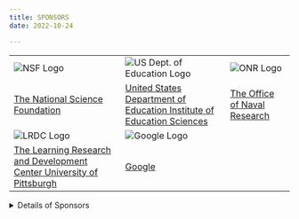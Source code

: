 ```yaml
---
title: SPONSORS
date: 2022-10-24

---
```


| | | |
|-|-|-|
| ![NSF Logo](sponsors/nsf-logo.png) | ![US Dept. of Education Logo](sponsors/Seal_of_the_United_States_Department_of_Education.svg.png) | ![ONR Logo](sponsors/1516213553545.jpg) |
| [The National Science Foundation](https://www.nsf.gov/) | [United States Department of Education Institute of Education Sciences](https://ies.ed.gov/) | [The Office of Naval Research](https://www.onr.navy.mil/) |
| ![LRDC Logo](sponsors/lrdc.jpg) | ![Google Logo](sponsors/768px-Google__G__Logo.svg.png) |  |
| [The Learning Research and Development Center University of Pittsburgh](https://www.lrdc.pitt.edu/) | [Google](https://research.google/outreach/) |  |



<details>
  <summary>Details of Sponsors</summary>
  
  ### Current and Past Sponsors
  <!-- <small> -->
  *   The National Science Foundation through a grant to the Center for Interdisciplinary Research on Constructive Learning Environments ([CIRCLE](https://www.pitt.edu/~circle/)) at the University of Pittsburgh and Carnegie Mellon University. ([NSF Award Abstract #9720359)](https://www.fastlane.nsf.gov/servlet/showaward?award=9720359)
*   The National Science Foundation through a grant to Diane J. Litman [(NSF Award Abstract #0328431)](https://www.fastlane.nsf.gov/servlet/showaward?award=0328431) at the University of Pittsburgh and Julia Hirschberg [(NSF Award Abstract #0328295)](https://www.fastlane.nsf.gov/servlet/showaward?award=0328295) at Columbia University
*   The National Science Foundation through a grant to Kurt A. VanLehn, Carolyn P. Rose, Diane J. Litman, Michelene Chi, and Pamela W. Jordan [(NSF Award Abstract #0325054)](https://www.fastlane.nsf.gov/servlet/showaward?award=0325054) at the University of Pittsburgh
*   The Office of Naval Research through a grant to Diane J. Litman (Adding Spoken Language to a Text-Based Dialogue Tutor)
*   The National Science Foundation through a grant to the [Pittsburgh Science of Learning Center](https://www.learnlab.org) at the University of Pittsburgh and Carnegie Mellon University.[(NSF Award Abstract #0354420)](https://www.nsf.gov/awardsearch/showAward.do?AwardNumber=0354420)
*   The National Science Foundation through a grant to Dan Roth, Diane Litman, James Pellegrino, Sandra Rodriguez-Zas, and ChengXiang Zhai [(NSF Award Abstract #0428472)](https://www.nsf.gov/awardsearch/showAward.do?AwardNumber=0428472) at the University of Illinois at Urbana-Champaign (subcontract to the University of Pittsburgh)
*   The National Science Foundation through a grant to Diane J. Litman and Katherine Forbes-Riley [(NSF Award Abstract #0631930)](https://www.nsf.gov/awardsearch/showAward.do?AwardNumber=0631930)
*   The Office of Naval Research through a grant to Sandra Katz and Diane Litman (Cohesion in Tutorial Dialogue and its Impact on Learning)
*   The Learning Research and Development Center, University of Pittsburgh, through a grant to Diane Litman, Christian Schunn, and Kevin Ashley (Improving Learning from Peer Review with NLP and ITS Techniques)
*   The National Science Foundation through a grant to Diane J. Litman and Katherine Forbes-Riley [(NSF Award Abstract #0914615)](https://www.nsf.gov/awardsearch/showAward.do?AwardNumber=0914615)
*   United States Department of Education Institute of Education Sciences through a grant to S. Katz (PI), P. Jordan (Co-PI), D. Litman (Co-PI) and M. Ford (Co-PI) ([Cognition and Student Learning Award](https://ies.ed.gov/ncer/projects/grant.asp?ProgID=5&grantid=904&NameID=43))
*   The Learning Research and Development Center, University of Pittsburgh, through a grant to Kevin Ashley, Diane Litman, Chris Schunn, and Jingtao Wang (Keeping Instructors Well-Informed in Computer-Supported Peer Review)
*   The National Science Foundation through a grant to Kevin Ashley, Diane Litman, and Christian Schunn [(NSF Award Abstract #1122504)](https://www.nsf.gov/awardsearch/showAward.do?AwardNumber=1122504)
*   United States Department of Education Institute of Education Sciences through a grant to Diane Litman (PI), Kevin Ashley, Amanda Godley and Christian Schunn (Co-PIs) ([Educational Technology Award](https://ies.ed.gov/funding/grantsearch/details.asp?ID=1297))
*   The Learning Research and Development Center, University of Pittsburgh, through a grant to Richard Correnti, Diane Litman, and Lindsay Clare Matsumara (Response-to-Text Prompts to Assess students' Writing Ability: Using Natural Language Processing for Scoring Writing At-Scale)
*   Google through a [Faculty Research Award](https://googleresearch.blogspot.com/2014/02/google-research-awards-winter-2014.html) ( [Peer Review Search & Analytics in MOOCs via Natural Language Processing](http://services.google.com/fh/files/blogs/research-awards-winter-2014.pdf))
*   The Learning Research and Development Center, University of Pittsburgh, through a grant to Muhsin Menekse, Diane Litman, and Jingtao Wang (Improving Undergraduate STEM Education by Integrating Natural Language Processing with Mobile Technologies)
*   The National Science Foundation through a grant to Diane Litman [(NSF Award Abstract #1420784)](https://www.nsf.gov/awardsearch/showAward?AWD_ID=1420784&HistoricalAwards=false)
*   The National Science Foundation through a grant to Christian Schunn, Amanda Godley, and Diane Litman [(NSF Award Abstract #1416980)](https://www.nsf.gov/awardsearch/showAward.do?AwardNumber=1416980)
*   The National Science Foundation through a grant to Rebecca Hwa and Diane Litman [(NSF Award Abstract #1550635)](https://www.nsf.gov/awardsearch/showAward.do?AwardNumber=1550635)
*   The Learning Research and Development Center, University of Pittsburgh, through a grant to Amanda Godley and Diane Litman (Using natural language processing to study the role of specificity and evidence type in text based classroom discussions)
*   United States Department of Education Institute of Education Sciences through a grant to Diane Litman (PI), Richard Correnti, Lindsey Clare Matsumara (Co-PIs) ([Educational Technology Award)](https://ies.ed.gov/funding/grantsearch/details.asp?ID=1847)
*   The National Science Foundation through a grant to Rebecca Hwa, Amanda Godley and Diane Litman [(NSF Award Abstract #1735752)](https://www.nsf.gov/awardsearch/showAward.do?AwardNumber=1735752)
*   United States Department of Education Institute of Education Sciences through a grant to Muhsin Meneske (PI), Diane Litman and Ala Samarapungavan (Co-PIs) ([Postsecondary and Adult Education Award)](http://ies.ed.gov/funding/grantsearch/details.asp?ID=2130)
*   The National Science Foundation through a grant to Amanda Godley and Diane Litman [(NSF Award Abstract #1842334)](https://www.nsf.gov/awardsearch/showAward?AWD_ID=1842334&HistoricalAwards=false)
*   The Learning Research and Development Center, University of Pittsburgh, through a grant to Erin Walker, Diane Litman, and Tim Nokes-Malach (Studying Collaborative Dialogue with a Teachable Robot in a Mathematics Domain)
*   The National Science Foundation through a grant to Amanda Godley and Diane Litman [(NSF Award Abstract #1917673)](https://www.nsf.gov/awardsearch/showAward?AWD_ID=1917673&HistoricalAwards=false&fbclid=IwAR0rbRoFDNRxK-Q9SD6nzXdp-O4s12h3AbZxOA-t3f8LuZ_LBbqMvRJebYA)
*   The National Science Foundation through a grant to Kevin Ashley and Diane Litman [(NSF Award Abstract #2040490)](https://www.nsf.gov/awardsearch/showAward?AWD_ID=2040490)
*   The National Science Foundation through a grant to Erin Walker, Adriana Kovashka, Diane Litmanm, and Tim Nokes-Malach [(NSF Award Abstract #2024645)](https://www.nsf.gov/awardsearch/showAward?AWD_ID=2024645)

  <!-- </small> -->
</details>